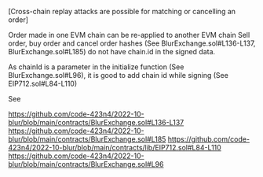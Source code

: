 [Cross-chain replay attacks are possible for matching or cancelling an order]

Order made in one EVM chain can be re-applied to another EVM chain
Sell order, buy order and cancel order hashes (See BlurExchange.sol#L136-L137, BlurExchange.sol#L185) do not have chain.id in the signed data.

As chainId is a parameter in the initialize function (See BlurExchange.sol#L96), it is good to add chain id while signing (See EIP712.sol#L84-L110)

See

https://github.com/code-423n4/2022-10-blur/blob/main/contracts/BlurExchange.sol#L136-L137
https://github.com/code-423n4/2022-10-blur/blob/main/contracts/BlurExchange.sol#L185
https://github.com/code-423n4/2022-10-blur/blob/main/contracts/lib/EIP712.sol#L84-L110
https://github.com/code-423n4/2022-10-blur/blob/main/contracts/BlurExchange.sol#L96